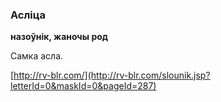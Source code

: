 ### Асліца
**назоўнік, жаночы род**

Самка асла.

<a rel="author">[http://rv-blr.com/](http://rv-blr.com/slounik.jsp?letterId=0&maskId=0&pageId=287)</a>
